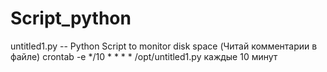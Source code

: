 # Script_python 

untitled1.py -- Python Script to monitor disk space (Читай комментарии в файле)
crontab -e 
*/10 * * * * /opt/untitled1.py каждые 10 минут

